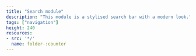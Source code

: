 ```yaml
---
title: "Search module"
description: "This module is a stylised search bar with a modern look."
tags: ["navigation"]
height: 240
resources:
- src: '*/'
  name: folder-:counter
---
```

